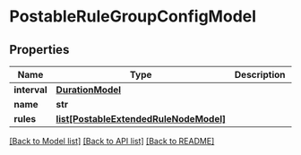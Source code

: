 # PostableRuleGroupConfigModel

## Properties
Name | Type | Description | Notes
------------ | ------------- | ------------- | -------------
**interval** | [**DurationModel**](DurationModel.md) |  | [optional] 
**name** | **str** |  | [optional] 
**rules** | [**list[PostableExtendedRuleNodeModel]**](PostableExtendedRuleNodeModel.md) |  | [optional] 

[[Back to Model list]](../README.md#documentation-for-models) [[Back to API list]](../README.md#documentation-for-api-endpoints) [[Back to README]](../README.md)


